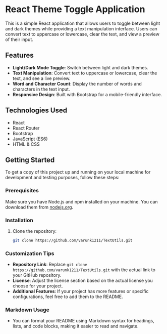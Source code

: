 

# React Theme Toggle Application

This is a simple React application that allows users to toggle between light and dark themes while providing a text manipulation interface. Users can convert text to uppercase or lowercase, clear the text, and view a preview of their input.

## Features

- **Light/Dark Mode Toggle**: Switch between light and dark themes.
- **Text Manipulation**: Convert text to uppercase or lowercase, clear the text, and see a live preview.
- **Word and Character Count**: Display the number of words and characters in the text input.
- **Responsive Design**: Built with Bootstrap for a mobile-friendly interface.

## Technologies Used

- React
- React Router
- Bootstrap
- JavaScript (ES6)
- HTML & CSS

## Getting Started

To get a copy of this project up and running on your local machine for development and testing purposes, follow these steps:

### Prerequisites

Make sure you have Node.js and npm installed on your machine. You can download them from [nodejs.org](https://nodejs.org/).

### Installation

1. Clone the repository:

   ```bash
   git clone https://github.com/varunk1211/TextUtils.git

### Customization Tips
- **Repository Link**: Replace `git clone https://github.com/varunk1211/TextUtils.git` with the actual link to your GitHub repository.
- **License**: Adjust the license section based on the actual license you choose for your project.
- **Additional Features**: If your project has more features or specific configurations, feel free to add them to the README.

### Markdown Usage
- You can format your README using Markdown syntax for headings, lists, and code blocks, making it easier to read and navigate.
